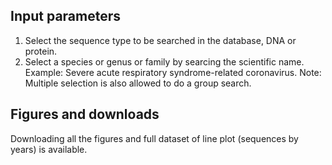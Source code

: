 ## Input parameters 

1. Select the sequence type to be searched in the database, DNA or protein.  
2. Select a species or genus or family by searcing the scientific name. Example: Severe acute respiratory syndrome-related coronavirus. Note: Multiple selection is also allowed to do a group search.

## Figures and downloads

Downloading all the figures and full dataset of line plot (sequences by years) is available. 
